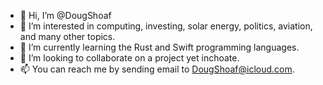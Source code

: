 - 👋 Hi, I’m @DougShoaf
- 👀 I’m interested in computing, investing, solar energy, politics, aviation, and many other topics.
- 🌱 I’m currently learning the Rust and Swift programming languages.
- 💞️ I’m looking to collaborate on a project yet inchoate.
- 📫 You can reach me by sending email to DougShoaf@icloud.com.

<!---
DougShoaf/DougShoaf is a ✨ special ✨ repository because its `README.md` (this file) appears on your GitHub profile.
You can click the Preview link to take a look at your changes.
--->
